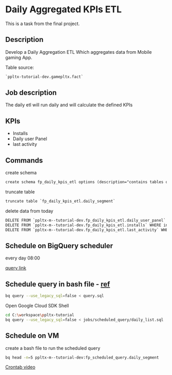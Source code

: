# Daily Aggregated KPIs ETL
This is a task from the final project.

## Description
Develop a Daily Aggregation ETL
Which aggregates data from Mobile gaming App.


Table source:
```dtd
`ppltx-tutorial-dev.gamepltx.fact`
```

## Job description
The daily etl will run daily and will calculate the defined KPIs

## KPIs
- Installs
- Daily user Panel
- last activity








## Commands
create schema 
```dtd
create schema fp_daily_kpis_etl options (description="contains tables of the daily kpis")
```
truncate table
```dtd
truncate table `fp_daily_kpis_etl.daily_segment`
```
delete data from today
```dtd
DELETE FROM `ppltx-m--tutorial-dev.fp_daily_kpis_etl.daily_user_panel` WHERE date = CURRENT_DATE();
DELETE FROM `ppltx-m--tutorial-dev.fp_daily_kpis_etl.installs` WHERE install_date = CURRENT_DATE();
DELETE FROM `ppltx-m--tutorial-dev.fp_daily_kpis_etl.last_activity` WHERE last_activity = CURRENT_DATE();

```
## Schedule on BigQuery scheduler
every day 08:00

[query link](https://console.cloud.google.com/bigquery/scheduled-queries/locations/us/configs/68aee23f-0000-21c6-869f-34c7e948494f/runs?invt=Ab6OkQ&project=ppltx-m--tutorial-dev&supportedpurview=project)


## Schedule query in bash file - [ref](https://cloud.google.com/bigquery/docs/reference/bq-cli-reference?_gl=1*1ti7hc*_ga*MTM4MzI5MzEzMC4xNjgyOTY5Mjg0*_ga_WH2QY8WWF5*MTc0MTg2OTg3NS45MDUuMS4xNzQxODcxNzEwLjI4LjAuMA..#bq_query)
```bash
bq query --use_legacy_sql=false < query.sql
```
Open Google Cloud SDK Shell
```bash
cd C:\workspace\ppltx-tutorial
bq query --use_legacy_sql=false < jobs/scheduled_query/daily_list.sql
```


## Schedule on VM
create a bash file to run the scheduled query
```bash
bq head -n=5 ppltx-m--tutorial-dev:fp_scheduled_query.daily_segment
```
[Crontab video](https://www.youtube.com/watch?v=Fsj9f-E5kz4&list=PLkKJj26K4JZ3NHY2C-G2MtlQ1EXOnC_tu&index=5)



